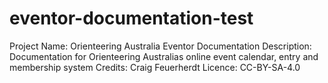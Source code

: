 # eventor-documentation-test
Project Name: Orienteering Australia Eventor Documentation
Description: Documentation for Orienteering Australias online event calendar, entry and membership system
Credits: Craig Feuerherdt
Licence: CC-BY-SA-4.0
